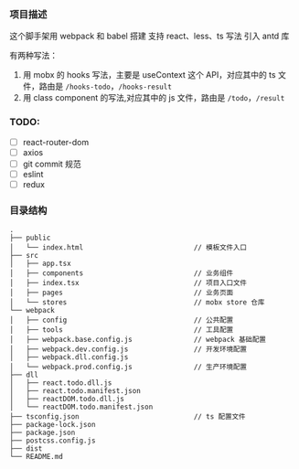 ### 项目描述

这个脚手架用 webpack 和 babel 搭建
支持 react、less、ts 写法
引入 antd 库

有两种写法：

1. 用 mobx 的 hooks 写法，主要是 useContext 这个 API，对应其中的 ts 文件，路由是 `/hooks-todo`，`/hooks-result`
2. 用 class component 的写法,对应其中的 js 文件，路由是 `/todo`，`/result`

### TODO:

- [ ] react-router-dom
- [ ] axios
- [ ] git commit 规范
- [ ] eslint
- [ ] redux

### 目录结构

```
.
├── public
│   └── index.html                           // 模板文件入口
├── src
│   ├── app.tsx
│   ├── components                           // 业务组件
│   ├── index.tsx                            // 项目入口文件
│   ├── pages                                // 业务页面
│   └── stores                               // mobx store 仓库
└── webpack
│   ├── config                               // 公共配置
│   ├── tools                                // 工具配置
│   ├── webpack.base.config.js               // webpack 基础配置
│   ├── webpack.dev.config.js                // 开发环境配置
│   ├── webpack.dll.config.js
│   └── webpack.prod.config.js               // 生产环境配置
├── dll
│   ├── react.todo.dll.js
│   ├── react.todo.manifest.json
│   ├── reactDOM.todo.dll.js
│   └── reactDOM.todo.manifest.json
├── tsconfig.json                            // ts 配置文件
├── package-lock.json
├── package.json
├── postcss.config.js
├── dist
└── README.md
```
